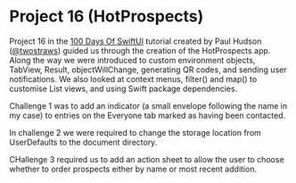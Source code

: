 # Project 16 (HotProspects)

Project 16 in the [100 Days Of SwiftUI](https://www.hackingwithswift.com/100/swiftui/) tutorial created by Paul Hudson ([@twostraws](https://github.com/twostraws)) guided us through the creation of the HotProspects app. Along the way we were introduced to custom environment objects, TabView, Result, objectWillChange, generating QR codes, and sending user notifications. We also looked at context menus, filter() and map() to customise List views, and using Swift package dependencies.

Challenge 1 was to add an indicator (a small envelope following the name in my case) to entries on the Everyone tab marked as having been contacted.

In challenge 2 we were required to change the storage location from UserDefaults to the document directory.

CHallenge 3 required us to add an action sheet to allow the user to choose whether to order prospects either by name or most recent addition.
